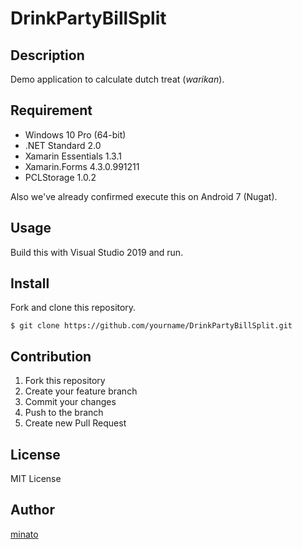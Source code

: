 # DrinkPartyBillSplit

## Description

Demo application to calculate dutch treat (*warikan*).

## Requirement

- Windows 10 Pro (64-bit)
- .NET Standard 2.0
- Xamarin Essentials 1.3.1
- Xamarin.Forms 4.3.0.991211
- PCLStorage 1.0.2

Also we've already confirmed execute this on Android 7 (Nugat).

## Usage

Build this with Visual Studio 2019 and run.

## Install

Fork and clone this repository.

```
$ git clone https://github.com/yourname/DrinkPartyBillSplit.git
```

## Contribution

1. Fork this repository
2. Create your feature branch
3. Commit your changes
4. Push to the branch
5. Create new Pull Request

## License

MIT License

## Author

[minato](https://blog.minatoproject.com/)
